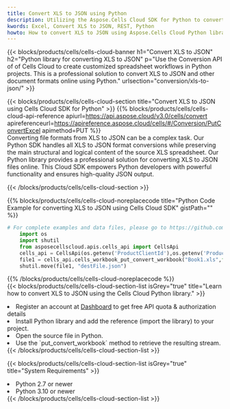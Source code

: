 ```yaml
---
title: Convert XLS to JSON using Python 
description: Utilizing the Aspose.Cells Cloud SDK for Python to convert a XLS format file to a JSON format file. 
kwords: Excel, Convert XLS to JSON, REST, Python
howto: How to convert XLS to JSON using Aspose.Cells Cloud Python library.
---
```



{{< blocks/products/cells/cells-cloud-banner h1="Convert XLS to JSON" h2="Python library for converting XLS to JSON" p="Use the Conversion API of of Cells Cloud to create customized spreadsheet workflows in Python projects. This is a professional solution to convert XLS to JSON and other document formats online using Python." urlsection="conversion/xls-to-json/" >}}

{{< blocks/products/cells/cells-cloud-section  title="Convert XLS to JSON using Cells Cloud SDK for Python" >}}
{{% blocks/products/cells/cells-cloud-api-reference  apiurl=https://api.aspose.cloud/v3.0/cells/convert  apireferenceurl=https://apireference.aspose.cloud/cells/#/Conversion/PutConvertExcel  apimethod=PUT %}}
<br/>
Converting file formats from XLS to JSON can be a complex task. Our Python SDK handles all XLS to JSON format conversions while preserving the main structural and logical content of the source XLS spreadsheet. Our Python library provides a professional solution for converting XLS to JSON files online. This Cloud SDK empowers Python developers with powerful functionality and ensures high-quality JSON output.

{{< /blocks/products/cells/cells-cloud-section >}}

{{% blocks/products/cells/cells-cloud-noreplacecode title="Python Code Example for converting XLS to JSON using Cells Cloud SDK" gistPath="" %}}
 
```python
# For complete examples and data files, please go to https://github.com/aspose-cells-cloud/aspose-cells-cloud-python/
    import os
    import shutil
    from asposecellscloud.apis.cells_api import CellsApi
    cells_api = CellsApi(os.getenv('ProductClientId'),os.getenv('ProductClientSecret'))
    file1 = cells_api.cells_workbook_put_convert_workbook("Book1.xls",format="json")
    shutil.move(file1, "destFile.json")     
```
 
{{% /blocks/products/cells/cells-cloud-noreplacecode  %}}
<br/>
{{< blocks/products/cells/cells-cloud-section-list isGrey="true"  title="Learn how to convert XLS to JSON using the Cells Cloud Python library." >}}
<li>Register an account at <a href="https://dashboard.aspose.cloud/">Dashboard</a> to get free API quota & authorization details</li>
<li>Install Python library and add the reference (import the library) to your project.</li>
<li>Open the source file in Python.</li>
<li>Use the `put_convert_workbook` method to retrieve the resulting stream.</li>
{{< /blocks/products/cells/cells-cloud-section-list >}}

{{< blocks/products/cells/cells-cloud-section-list isGrey="true"  title="System Requirements" >}}
<li>Python 2.7 or newer</li>
<li>Python 3.10 or newer</li>
{{< /blocks/products/cells/cells-cloud-section-list >}}
